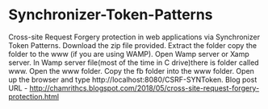 # Synchronizer-Token-Patterns
Cross-site Request Forgery protection in web applications via Synchronizer Token Patterns.
Download the zip file provided. Extract the folder copy the folder to the www (if you are using WAMP). Open Wamp server or Xamp server. In Wamp server file(most of the time in C drive)there is folder called www. Open the www folder. Copy the fb folder into the www folder. Open up the browser and type http://localhost:8080/CSRF-SYNToken. Blog post URL - http://chamrithcs.blogspot.com/2018/05/cross-site-request-forgery-protection.html
